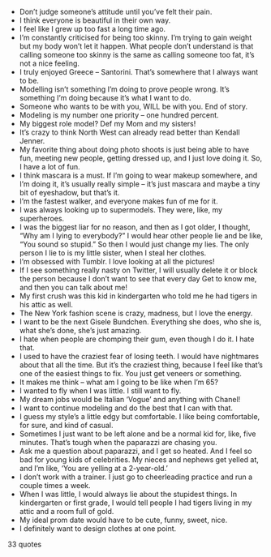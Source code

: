  - Don’t judge someone’s attitude until you’ve felt their pain.
 - I think everyone is beautiful in their own way.
 - I feel like I grew up too fast a long time ago.
 - I’m constantly criticised for being too skinny. I’m trying to gain weight but my body won’t let it happen. What people don’t understand is that calling someone too skinny is the same as calling someone too fat, it’s not a nice feeling.
 - I truly enjoyed Greece – Santorini. That’s somewhere that I always want to be.
 - Modelling isn’t something I’m doing to prove people wrong. It’s something I’m doing because it’s what I want to do.
 - Someone who wants to be with you, WILL be with you. End of story.
 - Modeling is my number one priority – one hundred percent.
 - My biggest role model? Def my Mom and my sisters!
 - It’s crazy to think North West can already read better than Kendall Jenner.
 - My favorite thing about doing photo shoots is just being able to have fun, meeting new people, getting dressed up, and I just love doing it. So, I have a lot of fun.
 - I think mascara is a must. If I’m going to wear makeup somewhere, and I’m doing it, it’s usually really simple – it’s just mascara and maybe a tiny bit of eyeshadow, but that’s it.
 - I’m the fastest walker, and everyone makes fun of me for it.
 - I was always looking up to supermodels. They were, like, my superheroes.
 - I was the biggest liar for no reason, and then as I got older, I thought, “Why am I lying to everybody?” I would hear other people lie and be like, “You sound so stupid.” So then I would just change my lies. The only person I lie to is my little sister, when I steal her clothes.
 - I’m obsessed with Tumblr. I love looking at all the pictures!
 - If I see something really nasty on Twitter, I will usually delete it or block the person because I don’t want to see that every day Get to know me, and then you can talk about me!
 - My first crush was this kid in kindergarten who told me he had tigers in his attic as well.
 - The New York fashion scene is crazy, madness, but I love the energy.
 - I want to be the next Gisele Bundchen. Everything she does, who she is, what she’s done, she’s just amazing.
 - I hate when people are chomping their gum, even though I do it. I hate that.
 - I used to have the craziest fear of losing teeth. I would have nightmares about that all the time. But it’s the craziest thing, because I feel like that’s one of the easiest things to fix. You just get veneers or something.
 - It makes me think – what am I going to be like when I’m 65?
 - I wanted to fly when I was little. I still want to fly.
 - My dream jobs would be Italian ‘Vogue’ and anything with Chanel!
 - I want to continue modeling and do the best that I can with that.
 - I guess my style’s a little edgy but comfortable. I like being comfortable, for sure, and kind of casual.
 - Sometimes I just want to be left alone and be a normal kid for, like, five minutes. That’s tough when the paparazzi are chasing you.
 - Ask me a question about paparazzi, and I get so heated. And I feel so bad for young kids of celebrities. My nieces and nephews get yelled at, and I’m like, ‘You are yelling at a 2-year-old.’
 - I don’t work with a trainer. I just go to cheerleading practice and run a couple times a week.
 - When I was little, I would always lie about the stupidest things. In kindergarten or first grade, I would tell people I had tigers living in my attic and a room full of gold.
 - My ideal prom date would have to be cute, funny, sweet, nice.
 - I definitely want to design clothes at one point.

33 quotes